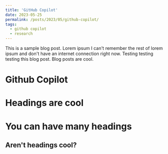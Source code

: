 ```yaml
---
title: 'GitHub Copilot'
date: 2023-05-25
permalink: /posts/2023/05/github-copilot/
tags:
  - github copilot
  - research
---
```


This is a sample blog post. Lorem ipsum I can't remember the rest of lorem ipsum and don't have an internet connection right now. Testing testing testing this blog post. Blog posts are cool.

Github Copilot
======

Headings are cool
======

You can have many headings
======

Aren't headings cool?
------
